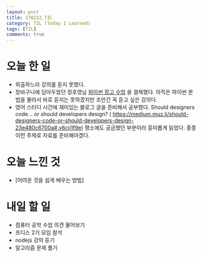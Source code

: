 ```yaml
---
layout: post
title: 170222_TIL
category: TIL (Today I Learned)
tags: [TIL]
comments: true
---
```

# 오늘 한 일
- 외출하느라 강의를 듣지 못했다.
- 장바구니에 담아두었던 정호영님 [파이썬 장고 수업](https://www.inflearn.com/course/django-%ED%8C%8C%EC%9D%B4%EC%8D%AC-%EC%9E%A5%EA%B3%A0-%EA%B0%95%EC%A2%8C/) 을 결제했다. 아직은 파이썬 문법을 몰라서 바로 듣지는 못하겠지만 조만간 꼭 듣고 싶은 강의다.
- 영어 스터디 시간에 재미있는 블로그 글을 준비해서 공부했다. Should designers code… or should developers design? ( https://medium.muz.li/should-designers-code-or-should-developers-design-23e480c6700a#.y6cji1f9e) 평소에도 궁금했던 부분이라 흥미롭게 읽었다. 종종 이런 주제로 자료를 준비해야겠다.

# 오늘 느낀 것
- [어려운 것을 쉽게 배우는 방법]

# 내일 할 일
- 컴퓨터 공학 수업 의견 물어보기
- 프디스 2기 모임 참석
- nodejs 강의 듣기
- 알고리즘 문제 풀기
